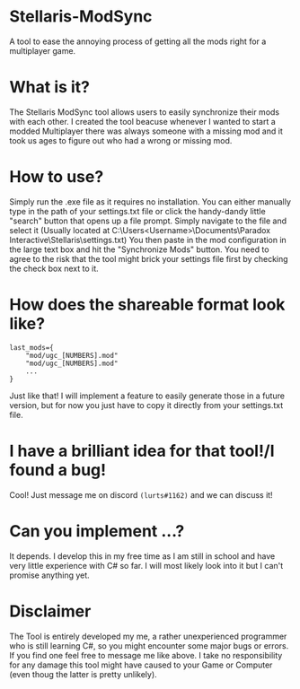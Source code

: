 # Stellaris-ModSync
A tool to ease the annoying process of getting all the mods right for a multiplayer game.

# What is it?
The Stellaris ModSync tool allows users to easily synchronize their mods with each other. I created the tool beacuse whenever I wanted to start a modded Multiplayer there was always someone with a missing mod and it took us ages to figure out who had a wrong or missing mod.

# How to use?
Simply run the .exe file as it requires no installation.
You can either manually type in the path of your settings.txt file or click the handy-dandy little "search" button that opens up a file prompt. Simply navigate to the file and select it (Usually located at C:\Users\<Username>\Documents\Paradox Interactive\Stellaris\settings.txt)
You then paste in the mod configuration in the large text box and hit the "Synchronize Mods" button. You need to agree to the risk that the tool might brick your settings file first by checking the check box next to it.

# How does the shareable format look like?

```
last_mods={
    "mod/ugc_[NUMBERS].mod"
    "mod/ugc_[NUMBERS].mod"
    ...
}
```
Just like that! I will implement a feature to easily generate those in a future version, but for now you just have to copy it directly from your settings.txt file.

# I have a brilliant idea for that tool!/I found a bug!
Cool! Just message me on discord `(lurts#1162)` and we can discuss it!

# Can you implement ...?
It depends. I develop this in my free time as I am still in school and have very little experience with C# so far. I will most likely look into it but I can't promise anything yet.

# Disclaimer
The Tool is entirely developed my me, a rather unexperienced programmer who is still learning C#, so you might encounter some major bugs or errors. If you find one feel free to message me like above. I take no responsibility for any damage this tool might have caused to your Game or Computer (even thoug the latter is pretty unlikely).

